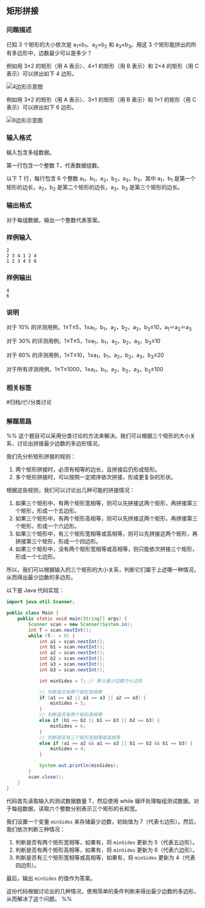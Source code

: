 ## 矩形拼接

### 问题描述

已知 3 个矩形的大小依次是 a<sub>1</sub>×b<sub>1</sub>、a<sub>2</sub>×b<sub>2</sub> 和 a<sub>3</sub>×b<sub>3</sub>。用这 3 个矩形能拼出的所有多边形中，边数最少可以是多少？

例如用 3×2 的矩形（用 A 表示）、4×1 的矩形（用 B 表示）和 2×4 的矩形（用 C 表示）可以拼出如下 4 边形。

![4边形示意图](https://doc.shiyanlou.com/courses/uid1357404-20220718-1658116179639/wm)

例如用 3×2 的矩形（用 A 表示）、3×1 的矩形（用 B 表示）和 1×1 的矩形（用 C 表示）可以拼出如下 6 边形。

![6边形示意图](https://doc.shiyanlou.com/courses/uid1357404-20220718-1658116184945/wm)

### 输入格式

输入包含多组数据。

第一行包含一个整数 T，代表数据组数。

以下 T 行，每行包含 6 个整数 a<sub>1</sub>，b<sub>1</sub>，a<sub>2</sub>，b<sub>2</sub>，a<sub>3</sub>，b<sub>3</sub>，其中 a<sub>1</sub>，b<sub>1</sub> 是第一个矩形的边长，a<sub>2</sub>，b<sub>2</sub> 是第二个矩形的边长，a<sub>3</sub>，b<sub>3</sub> 是第三个矩形的边长。

### 输出格式

对于每组数据，输出一个整数代表答案。

### 样例输入

```
2
2 3 4 1 2 4
1 2 3 4 5 6
```

### 样例输出

```
4
6
```

### 说明

对于 10% 的评测用例，1≤T≤5，1≤a<sub>1</sub>，b<sub>1</sub>，a<sub>2</sub>，b<sub>2</sub>，a<sub>3</sub>，b<sub>3</sub>≤10，a<sub>1</sub>＝a<sub>2</sub>＝a<sub>3</sub>

对于 30% 的评测用例，1≤T≤5，1≤a<sub>1</sub>，b<sub>1</sub>，a<sub>2</sub>，b<sub>2</sub>，a<sub>3</sub>，b<sub>3</sub>≤10

对于 60% 的评测用例，1≤T≤10，1≤a<sub>1</sub>，b<sub>1</sub>，a<sub>2</sub>，b<sub>2</sub>，a<sub>3</sub>，b<sub>3</sub>≤20

对于所有评测用例，1≤T≤1000，1≤a<sub>1</sub>，b<sub>1</sub>，a<sub>2</sub>，b<sub>2</sub>，a<sub>3</sub>，b<sub>3</sub>≤100

### 相关标签

#归档/📦/分类讨论

### 解题思路

%% 这个题目可以采用分类讨论的方法来解决。我们可以根据三个矩形的大小关系，讨论出拼接最少边数的多边形情况。

我们先分析矩形拼接的规则：

1. 两个矩形拼接时，必须有相等的边长，且拼接后仍形成矩形。
2. 多个矩形拼接时，可以按照一定顺序依次拼接，形成更复杂的形状。

根据这些规则，我们可以讨论出几种可能的拼接情况：

1. 如果三个矩形中，有两个矩形宽相等，则可以先拼接这两个矩形，再拼接第三个矩形，形成一个五边形。
2. 如果三个矩形中，有两个矩形高相等，则可以先拼接这两个矩形，再拼接第三个矩形，形成一个六边形。
3. 如果三个矩形中，有三个矩形宽相等或高相等，则可以先拼接这两个矩形，再拼接第三个矩形，形成一个四边形。
4. 如果三个矩形中，没有两个矩形宽相等或高相等，则只能依次拼接三个矩形，形成一个七边形。

所以，我们可以根据输入的三个矩形的大小关系，判断它们属于上述哪一种情况，从而得出最少边数的多边形。

以下是 Java 代码实现：

```java
import java.util.Scanner;

public class Main {
    public static void main(String[] args) {
        Scanner scan = new Scanner(System.in);
        int T = scan.nextInt();
        while (T-- > 0) {
            int a1 = scan.nextInt();
            int b1 = scan.nextInt();
            int a2 = scan.nextInt();
            int b2 = scan.nextInt();
            int a3 = scan.nextInt();
            int b3 = scan.nextInt();

            int minSides = 7; // 默认最少边数为七边形

            // 判断是否有两个矩形宽相等
            if (a1 == a2 || a1 == a3 || a2 == a3) {
                minSides = 5;
            }
            // 判断是否有两个矩形高相等
            else if (b1 == b2 || b1 == b3 || b2 == b3) {
                minSides = 6;
            }
            // 判断是否有三个矩形宽相等或高相等
            else if (a1 == a2 && a1 == a3 || b1 == b2 && b1 == b3) {
                minSides = 4;
            }

            System.out.println(minSides);
        }
        scan.close();
    }
}
```

代码首先读取输入的测试数据数量 T，然后使用 while 循环处理每组测试数据。对于每组数据，读取六个整数分别表示三个矩形的长和宽。

我们设置一个变量 `minSides` 来存储最少边数，初始值为 7（代表七边形）。然后，我们依次判断三种情况：

1. 判断是否有两个矩形宽相等，如果有，将 `minSides` 更新为 5（代表五边形）。
2. 判断是否有两个矩形高相等，如果有，将 `minSides` 更新为 6（代表六边形）。
3. 判断是否有三个矩形宽相等或高相等，如果有，将 `minSides` 更新为 4（代表四边形）。

最后，输出 `minSides` 的值作为答案。

这份代码根据讨论出的几种情况，使用简单的条件判断来得出最少边数的多边形，从而解决了这个问题。 %%
